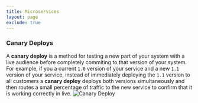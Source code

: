 ```yaml
---
title: Microservices
layout: page
exclude: true
---
```


### Canary Deploys

A **canary deploy** is a method for testing a new part of your system with a live audience before completely commiting to that version of your system. For example, if you a current `1.0` version of your service and a new `1.1` version of your service, instead of immediately deploying the `1.1` version to all customers a **canary deploy** deploys both versions simultaneously and then routes a small percentage of traffic to the new service to confirm that it is working correctly in live.
![Canary Deploy](https://imgur.com/a/S5UJOLa)
<!--stackedit_data:
eyJoaXN0b3J5IjpbMTcwNzM2NzA0Nl19
-->